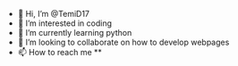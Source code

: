- 👋 Hi, I’m @TemiD17
- 👀 I’m interested in coding
- 🌱 I’m currently learning python
- 💞️ I’m looking to collaborate on how to develop webpages
- 📫 How to reach me **

<!---
TemiD17/TemiD17 is a ✨ special ✨ repository because its `README.md` (this file) appears on your GitHub profile.
You can click the Preview link to take a look at your changes.
--->
